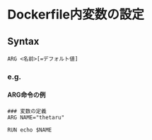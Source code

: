 # Dockerfile内変数の設定
## Syntax
```
ARG <名前>[=デフォルト値]
```
### e.g.
#### ARG命令の例
```
### 変数の定義
ARG NAME="thetaru"

RUN echo $NAME
```
